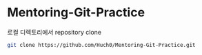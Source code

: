 # Mentoring-Git-Practice

로컬 디렉토리에서 repository clone
```bash 
git clone https://github.com/Huch0/Mentoring-Git-Practice.git
```
